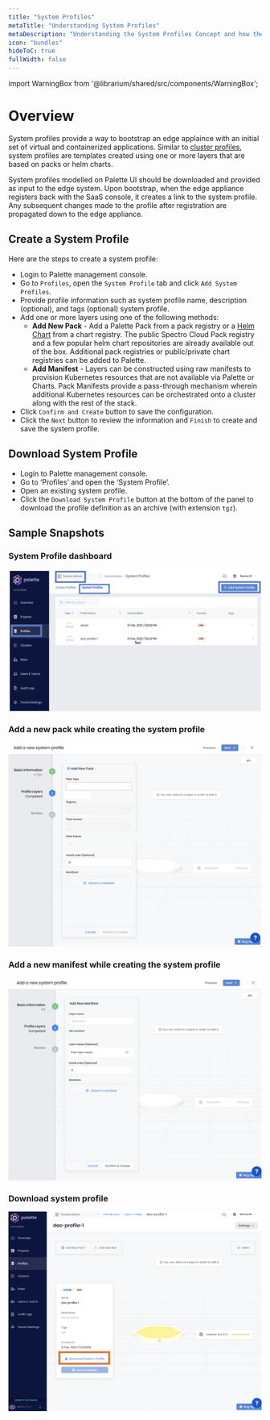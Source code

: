 ```yaml
---
title: "System Profiles"
metaTitle: "Understanding System Profiles"
metaDescription: "Understanding the System Profiles Concept and how they make Palette powerful"
icon: "bundles"
hideToC: true
fullWidth: false
---
```


import WarningBox from '@librarium/shared/src/components/WarningBox';

# Overview

System profiles provide a way to bootstrap an edge applaince with an initial set of virtual and containerized applications. Similar to [cluster profiles](/cluster-profiles), system profiles are templates created using one or more layers that are based on packs or helm charts.

System profiles modelled on Palette UI should be downloaded and provided as input to the edge system. Upon bootstrap, when the edge appliance registers back with the SaaS console, it creates a link to the system profile. Any subsequent changes made to the profile after registration are propagated down to the edge appliance.

## Create a System Profile

Here are the steps to create a system profile:

* Login to Palette management console.
* Go to `Profiles`, open the `System Profile` tab and click `Add System Profiles`.
* Provide profile information such as system profile name, description (optional), and tags (optional) system profile.
* Add one or more layers using one of the following methods:
  * **Add New Pack** - Add a Palette Pack from a pack registry or a [Helm Chart](/registries-and-packs/helm-charts/) from a chart registry. The public Spectro Cloud Pack registry and a few popular helm chart repositories are already available out of the box. Additional pack registries or public/private chart registries can be added to Palette.
  * **Add Manifest** - Layers can be constructed using raw manifests to provision Kubernetes resources that are not available via Palette or Charts. Pack Manifests provide a pass-through mechanism wherein additional Kubernetes resources can be orchestrated onto a cluster along with the rest of the stack.
* Click `Confirm and Create` button to save the configuration.
* Click the `Next` button to review the information and `Finish` to create and save the system profile.

## Download System Profile

* Login to Palette management console.
* Go to ‘Profiles’ and open the ‘System Profile’.
* Open an existing system profile.
* Click the `Download System Profile` button at the bottom of the panel to download the profile definition as an archive (with extension `tgz`).

## Sample Snapshots

### System Profile dashboard

![system-profile-1.png](system-profile-1.png)

### Add a new pack while creating the system profile

![system-profile-2.png](system-profile-2.png)

### Add a new manifest while creating the system profile

![system-profile-3.png](system-profile-3.png)

### Download system profile

![system-profile-4.png](system-profile-4.png)
